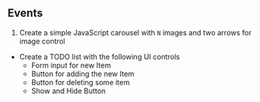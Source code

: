 ## Events

1. Create a simple JavaScript carousel with `N` images and two arrows for image control 
* Create a TODO list with the following UI controls
    * Form input for new Item
    * Button for adding the new Item
    * Button for deleting some item
    * Show and Hide Button
